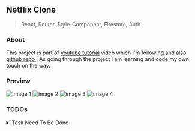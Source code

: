 ## Netflix Clone

> React, Router, Style-Component, Firestore, Auth

### About

This project is part of [youtube tutorial](https://youtu.be/x_EEwGe-a9o) video which I'm following and also [ github repo ](https://github.com/karlhadwen/netflix).
As going through the project I am learning and code my own touch on the way.

### Preview

![image 1](https://i.imgur.com/jkLLsUM.jpg)
![image 2](https://i.imgur.com/GORgXAy.png)
![image 3](https://i.imgur.com/2hcAaGt.png)
![image 4](https://i.imgur.com/3iqKvsR.png)

### TODOs

<details>
<summary>Task Need To Be Done</summary>
<br>
<ol>
    <li> <input type="checkbox" checked> Overview/demo </li> <!-- 01:00:00 -->
    <li> <input type="checkbox" checked> Architecture </li> <!-- 00:04:30 -->
    <li> <input type="checkbox" checked> Project dependencies </li> <!-- 00:08:08 -->
    <li> <input type="checkbox" checked> Installing create react app </li> <!-- 00:10:30 -->
    <li> <input type="checkbox" checked> Project cleanup </li> <!-- 00:13:03 -->
    <li> <input type="checkbox" checked> Yarn/npm port tip </li> <!-- 00:21:41 -->
    <li> <input type="checkbox" checked> Creating files/folders </li> <!-- 00:24:35 -->
    <li> <input type="checkbox" checked> Creating the Jumbotron component </li> <!-- 00:29:54 -->
    <li> <input type="checkbox" checked> Styled components GlobalStyles </li> <!-- 00:55:19 -->
    <li> <input type="checkbox" checked> Implementing Normalize.css </li> <!-- 00:57:51 -->
    <li> <input type="checkbox" checked> Installing ESLint, Prettier </li> <!-- 00:58:55 -->
    <li> <input type="checkbox" checked> Item component </li> <!-- 01:01:33 -->
    <li> <input type="checkbox" checked> Item component direction prop </li> <!-- 01:03:59 -->
    <li> <input type="checkbox" checked> Container derivative component </li> <!-- 01:05:20 -->
    <li> <input type="checkbox" checked> Modules, errors </li> <!-- 01:07:22 -->
    <li> <input type="checkbox" checked> Footer component </li> <!-- 01:12:00 -->
    <li> <input type="checkbox" checked> Accordion component </li> <!-- 01:30:28 -->
    <li> <input type="checkbox" checked> useContext for Compound Components </li> <!-- 01:34:37 -->
    <li> <input type="checkbox" checked> VSCode tip for importing </li> <!-- 01:43:29 -->
    <li> <input type="checkbox" checked> Accordion component body </li> <!-- 01:55:59 -->
    <li> <input type="checkbox" checked> Accordion component review </li> <!-- 02:00:07 -->
    <li> <input type="checkbox" checked> Opt-form component creation </li> <!-- 02:04:14 -->
    <li> <input type="checkbox" checked> Opt-form component review </li> <!-- 02:16:55 -->
    <li> <input type="checkbox" checked> Constants - routes </li> <!-- 02:22:06 -->
    <li> <input type="checkbox" checked> Pages: Home, Browse, SignIn, SignUp </li> <!-- 02:28:57 -->
    <li> <input type="checkbox" checked> Creating React Router Routes </li> <!-- 02:31:04 -->
    <li> <input type="checkbox" checked> Header component </li> <!-- 02:33:23 -->
    <li> <input type="checkbox" checked> Template review </li> <!-- 03:09:10 -->
    <li> <input type="checkbox" checked> Firebase connection </li> <!-- 03:10:16 -->
    <li> <input type="checkbox" checked> React Context for Firebase </li> <!-- 03:24:14 -->
    <li> <input type="checkbox" checked> SignIn Page </li> <!-- 03:28:56 -->
    <li> <input type="checkbox" checked> Firebase top level authentication </li> <!-- 03:54:52 -->
    <li> <input type="checkbox" checked> Firebase console authentication </li> <!-- 03:58:56 -->
    <li> <input type="checkbox" checked> Debugging error auth (if user is in the db or not) </li> <!-- 04:00:25 -->
    <li> <input type="checkbox" checked> SignUp Page </li> <!-- 04:01:51 -->
    <li> <input type="checkbox" checked> Registration page, routes debugging </li> <!-- 04:09:22 -->
    <li> <input type="checkbox" checked> Navigation </li> <!-- 04:14:42 -->
    <li> <input type="checkbox" checked> Helpers: routes (React router auth) </li> <!-- 04:16:00 -->
    <li> <input type="checkbox" checked> Protect routes </li> <!-- 04:26:21 -->
    <li> <input type="checkbox" checked>  Creating an auth listener (custom hook) </li> <!-- 04:36:24 -->
    <li> <input type="checkbox" checked>  Tip around authentication state changing </li> <!-- 04:40:00 -->
    <li> <input type="checkbox" checked>  Helpers routes review </li> <!-- 04:44:19 -->
    <li> <input type="checkbox" checked>  Browse page (categories films & series) component </li> <!-- 04:47:18 -->
    <li> <input type="checkbox" checked>  Custom hook:browse page </li> <!-- 04:49:32 -->
    <li> <input type="checkbox" checked>  Utils directory and setup </li> <!-- 04:58:02 -->
    <li> <input type="checkbox" checked>  Browse container </li> <!-- 05:05:39 -->
    <li> <input type="checkbox" >  Profiles container </li> <!-- 05:07:19 -->
    <li> <input type="checkbox" >  Profiles component </li> <!-- 05:12:34 -->
    <li> <input type="checkbox" >  Loading profile component </li> <!-- 05:22:06 -->
    <li> <input type="checkbox" >  Spinner review </li> <!-- 05:31:54 -->
    <li> <input type="checkbox" >  Header profile </li> <!-- 05:43:19 -->
    <li> <input type="checkbox" >  Header profile: dropdown, chevron </li> <!-- 06:10:50 -->
    <li> <input type="checkbox" >  Header search styling </li> <!-- 06:15:45 -->
    <li> <input type="checkbox" >  Header play button style </li> <!-- 06:29:55 -->
    <li> <input type="checkbox" >  Card list (categories, slides) - films & series logic </li> <!-- 06:35:00 -->
    <li> <input type="checkbox" >  Entities logic start </li> <!-- 06:55:33 -->
    <li> <input type="checkbox" >  Player component and Card component styling </li> <!-- 06:58:18 -->
    <li> <input type="checkbox" >  Movie recommendations </li> <!-- 07:00:58 -->
    <li> <input type="checkbox" >  Feature component (showing) </li> <!-- 07:01:01 -->
    <li> <input type="checkbox" >  Passing props into our Feature (item obj) </li> <!-- 07:03:49 -->
    <li> <input type="checkbox" >  More styling on the card style </li> <!-- 07:06:16 -->
    <li> <input type="checkbox" >  Debugging the slides </li> <!-- 07:20:17 -->
    <li> <input type="checkbox" >  Debugging play button and card </li> <!-- 07:30:18 -->
    <li> <input type="checkbox" >  Player component </li> <!-- 07:33:07 -->
    <li> <input type="checkbox" >  Review player video </li> <!-- 07:48:25 -->
    <li> <input type="checkbox" >  Live search using Fuse.js </li> <!-- 07:49:00 -->
    <li> <input type="checkbox" >  Review our project! </li> <!-- 07:53:09 -->
    <li> <input type="checkbox" >  Testing setup </li> <!-- 07:56:44 -->
    <li> <input type="checkbox" >  Player test </li> <!-- 08:02:39 -->
    <li> <input type="checkbox" >  Footer test </li> <!-- 08:16:04 -->
    <li> <input type="checkbox" >  Accordion test </li> <!-- 08:20:19 -->
    <li> <input type="checkbox" >  Card test </li> <!-- 08:27:44 -->
    <li> <input type="checkbox" >  Feature test </li> <!-- 08:37:24 -->
    <li> <input type="checkbox" >  Form test </li> <!-- 08:41:24 -->
    <li> <input type="checkbox" >  Opt form test </li> <!-- 08:49:24 -->
    <li> <input type="checkbox" >  Player test </li> <!-- 08:52:04 -->
    <li> <input type="checkbox" >  Loading test </li> <!-- 08:52:39 -->
    <li> <input type="checkbox" >  Profile test </li> <!-- 08:57:09 -->
    <li> <input type="checkbox" >  Jumbotron test </li> <!-- 09:01:29 -->
    <li> <input type="checkbox" >  Header test </li> <!-- 09:06:04 -->
    <li> <input type="checkbox" >  Home page test </li> <!-- 09:23:19 -->
    <li> <input type="checkbox" >  Profiles test </li> <!-- 09:32:44 -->
    <li> <input type="checkbox" >  Adding test-ids to Profiles </li> <!-- 09:34:24 -->
    <li> <input type="checkbox" >  Selection filter test </li> <!-- 09:35:39 -->
    <li> <input type="checkbox" >  SignIn Test </li> <!-- 10:45:24 -->
    <li> <input type="checkbox" >  SignUp Test </li> <!-- 09:55:49 -->
    <li> <input type="checkbox" >  We are done! Review and sign off! </li> <!-- 09:59:29 -->
</ol>
</details>
